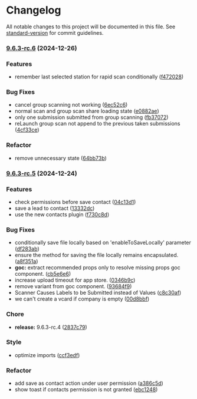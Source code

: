 # Changelog

All notable changes to this project will be documented in this file. See [standard-version](https://github.com/conventional-changelog/standard-version) for commit guidelines.

### [9.6.3-rc.6](https://bitbucket.org/leadliaisondev/gocv2/compare/v9.6.3-rc.5...v9.6.3-rc.6) (2024-12-26)

### Features

-   remember last selected station for rapid scan conditionally ([f472028](https://bitbucket.org/leadliaisondev/gocv2/commits/f472028316c4e610ee70b4986ae0f9cbc2ad99b6))

### Bug Fixes

-   cancel group scanning not working ([6ec52c6](https://bitbucket.org/leadliaisondev/gocv2/commits/6ec52c66009fcbe27eab6bd342c034b1692166a3))
-   normal scan and group scan share loading state ([e0882ae](https://bitbucket.org/leadliaisondev/gocv2/commits/e0882ae5de2b966e673a9ccb825c80b4444c9fb3))
-   only one submission submitted from group scanning ([fb37072](https://bitbucket.org/leadliaisondev/gocv2/commits/fb37072b4e113fb3f11fb6ded8ac0b2c58c334b7))
-   reLaunch group scan not append to the previous taken submissions ([4cf33ce](https://bitbucket.org/leadliaisondev/gocv2/commits/4cf33ce239387313b11e6fb230f110db1c954d09))

### Refactor

-   remove unnecessary state ([64bb73b](https://bitbucket.org/leadliaisondev/gocv2/commits/64bb73b093eeb23bae241619a7286b33eec9a217))

### [9.6.3-rc.5](https://bitbucket.org/leadliaisondev/gocv2/compare/v9.6.3-rc.3...v9.6.3-rc.5) (2024-12-24)

### Features

-   check permissions before save contact ([04c13d1](https://bitbucket.org/leadliaisondev/gocv2/commits/04c13d1b82e7caa5bf05b35ac960189fefeadfc2))
-   save a lead to contact ([13332dc](https://bitbucket.org/leadliaisondev/gocv2/commits/13332dc789e01ba3f13d1857f27133c235ca25d4))
-   use the new contacts plugin ([f730c8d](https://bitbucket.org/leadliaisondev/gocv2/commits/f730c8d0e2d53252e4e33049e71685ca69bb75d5))

### Bug Fixes

-   conditionally save file locally based on 'enableToSaveLocally' parameter ([df283ab](https://bitbucket.org/leadliaisondev/gocv2/commits/df283ab1741caa10dbb8b5b4d075c416c0969082))
-   ensure the method for saving the file locally remains encapsulated. ([a8f351a](https://bitbucket.org/leadliaisondev/gocv2/commits/a8f351ab7d05eebfa84649f217731c6e7afd4748))
-   **goc:** extract recommended props only to resolve missing props goc component. ([cb5e6e6](https://bitbucket.org/leadliaisondev/gocv2/commits/cb5e6e695a436b59a92729e4d16026c3b38c6e8e))
-   increase upload timeout for app store. ([0346b9c](https://bitbucket.org/leadliaisondev/gocv2/commits/0346b9cd0d587b83c681e46422a824bac46235b7))
-   remove variant from goc component. ([93684f9](https://bitbucket.org/leadliaisondev/gocv2/commits/93684f9e0f739187b48afb9f5c43599278852078))
-   Scanner Causes Labels to be Submitted instead of Values ([c8c30af](https://bitbucket.org/leadliaisondev/gocv2/commits/c8c30af2c165708da244afa140abc36568d0dd85))
-   we can't create a vcard if company is empty ([00d8bbf](https://bitbucket.org/leadliaisondev/gocv2/commits/00d8bbfb27aba5fe669c2fe69ef8a664d8688410))

### Chore

-   **release:** 9.6.3-rc.4 ([2837c79](https://bitbucket.org/leadliaisondev/gocv2/commits/2837c79a98d269bdf082786ca3bc00ff56b98cec))

### Style

-   optimize imports ([ccf3edf](https://bitbucket.org/leadliaisondev/gocv2/commits/ccf3edf4137f434cd4260554cfdd4fac65ad2e80))

### Refactor

-   add save as contact action under user permission ([a386c5d](https://bitbucket.org/leadliaisondev/gocv2/commits/a386c5dd75c1eb8fdf9d1ed436d87bd0fce31bf8))
-   show toast if contacts permission is not granted ([ebc1248](https://bitbucket.org/leadliaisondev/gocv2/commits/ebc1248533a04dbfe54f5f69a59fc7d71866df18))
